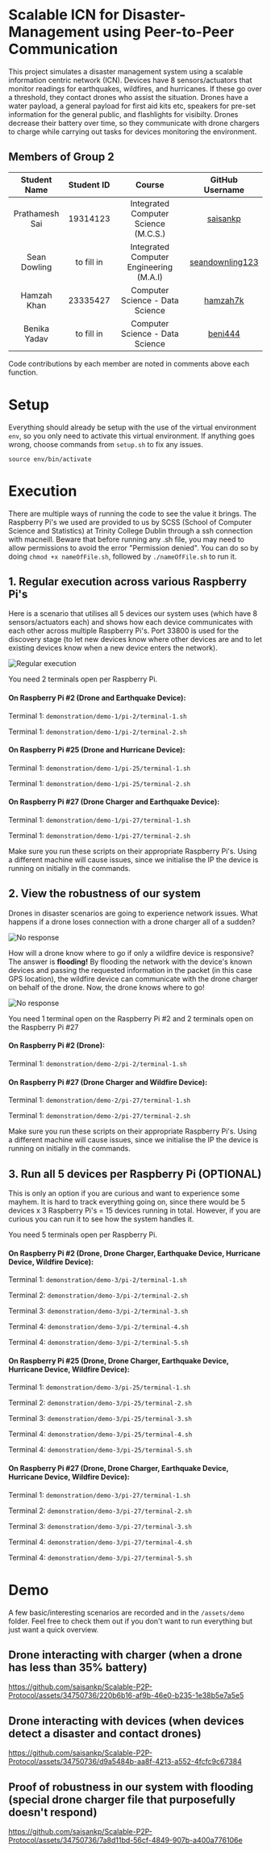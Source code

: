 # Scalable ICN for Disaster-Management using Peer-to-Peer Communication

This project simulates a disaster management system using a scalable information centric network (ICN). Devices have 8 sensors/actuators that monitor readings for earthquakes, wildfires, and hurricanes. If these go over a threshold, they contact drones who assist the situation. Drones have a water payload, a general payload for first aid kits etc, speakers for pre-set information for the general public, and flashlights for visibilty. Drones decrease their battery over time, so they communicate with drone chargers to charge while carrying out tasks for devices monitoring the environment.

## Members of Group 2

|    Student Name    | Student ID |                Course                |      GitHub Username       |
|:------------------:|:----------:|:------------------------------------:|:--------------------------:|
|   Prathamesh Sai   |  19314123  | Integrated Computer Science (M.C.S.) |    [saisankp][saisankp]    |
|     Sean Dowling   |  to fill in  | Integrated Computer Engineering (M.A.I)      |    [seandownling123][seandownling123]      |
|     Hamzah Khan    |  23335427  | Computer Science - Data Science      |    [hamzah7k][hakhan]      |
|     Benika Yadav    |  to fill in  | Computer Science - Data Science      |    [beni444][beni444]      |

Code contributions by each member are noted in comments above each function.

# Setup
Everything should already be setup with the use of the virtual environment `env`, so you only need to activate this virtual environment. If anything goes wrong, choose commands from `setup.sh` to fix any issues.
```
source env/bin/activate
```

# Execution
There are multiple ways of running the code to see the value it brings. The Raspberry Pi's we used are provided to us by SCSS (School of Computer Science and Statistics) at Trinity College Dublin through a ssh connection with macneill. Beware that before running any .sh file, you may need to allow permissions to avoid the error "Permission denied". You can do so by doing `chmod +x nameOfFile.sh`, followed by `./nameOfFile.sh` to run it.

## 1. Regular execution across various Raspberry Pi's
Here is a scenario that utilises all 5 devices our system uses (which have 8 sensors/actuators each) and shows how each device communicates with each other across multiple Raspberry Pi's. Port 33800 is used for the discovery stage (to let new devices know where other devices are and to let existing devices know when a new device enters the network).

![Regular execution](assets/img/regular-execution.png)

You need 2 terminals open per Raspberry Pi. 

#### On Raspberry Pi #2 (Drone and Earthquake Device):

Terminal 1: `demonstration/demo-1/pi-2/terminal-1.sh`

Terminal 1: `demonstration/demo-1/pi-2/terminal-2.sh`

#### On Raspberry Pi #25 (Drone and Hurricane Device):

Terminal 1: `demonstration/demo-1/pi-25/terminal-1.sh`

Terminal 1: `demonstration/demo-1/pi-25/terminal-2.sh`

#### On Raspberry Pi #27 (Drone Charger and Earthquake Device):

Terminal 1: `demonstration/demo-1/pi-27/terminal-1.sh`

Terminal 1: `demonstration/demo-1/pi-27/terminal-2.sh`

Make sure you run these scripts on their appropriate Raspberry Pi's. Using a different machine will cause issues, since we initialise the IP the device is running on initially in the commands.

## 2. View the robustness of our system
Drones in disaster scenarios are going to experience network issues. What happens if a drone loses connection with a drone charger all of a sudden? 

![No response](assets/img/no-response.png)

How will a drone know where to go if only a wildfire device is responsive? The answer is **flooding!** By flooding the network with the device's known devices and passing the requested information in the packet (in this case GPS location), the wildfire device can communicate with the drone charger on behalf of the drone. Now, the drone knows where to go!

![No response](assets/img/flooding.png)

You need 1 terminal open on the Raspberry Pi #2 and 2 terminals open on the Raspberry Pi #27

#### On Raspberry Pi #2 (Drone):

Terminal 1: `demonstration/demo-2/pi-2/terminal-1.sh`

#### On Raspberry Pi #27 (Drone Charger and Wildfire Device):

Terminal 1: `demonstration/demo-2/pi-27/terminal-1.sh`

Terminal 1: `demonstration/demo-2/pi-27/terminal-2.sh`

Make sure you run these scripts on their appropriate Raspberry Pi's. Using a different machine will cause issues, since we initialise the IP the device is running on initially in the commands.

## 3. Run all 5 devices per Raspberry Pi (OPTIONAL)
This is only an option if you are curious and want to experience some mayhem. It is hard to track everything going on, since there would be 5 devices x 3 Raspberry Pi's = 15 devices running in total. However, if you are curious you can run it to see how the system handles it.

You need 5 terminals open per Raspberry Pi.

#### On Raspberry Pi #2 (Drone, Drone Charger, Earthquake Device, Hurricane Device, Wildfire Device):

Terminal 1: `demonstration/demo-3/pi-2/terminal-1.sh`

Terminal 2: `demonstration/demo-3/pi-2/terminal-2.sh`

Terminal 3: `demonstration/demo-3/pi-2/terminal-3.sh`

Terminal 4: `demonstration/demo-3/pi-2/terminal-4.sh`

Terminal 4: `demonstration/demo-3/pi-2/terminal-5.sh`

#### On Raspberry Pi #25 (Drone, Drone Charger, Earthquake Device, Hurricane Device, Wildfire Device):

Terminal 1: `demonstration/demo-3/pi-25/terminal-1.sh`

Terminal 2: `demonstration/demo-3/pi-25/terminal-2.sh`

Terminal 3: `demonstration/demo-3/pi-25/terminal-3.sh`

Terminal 4: `demonstration/demo-3/pi-25/terminal-4.sh`

Terminal 4: `demonstration/demo-3/pi-25/terminal-5.sh`

#### On Raspberry Pi #27 (Drone, Drone Charger, Earthquake Device, Hurricane Device, Wildfire Device):

Terminal 1: `demonstration/demo-3/pi-27/terminal-1.sh`

Terminal 2: `demonstration/demo-3/pi-27/terminal-2.sh`

Terminal 3: `demonstration/demo-3/pi-27/terminal-3.sh`

Terminal 4: `demonstration/demo-3/pi-27/terminal-4.sh`

Terminal 4: `demonstration/demo-3/pi-27/terminal-5.sh`


# Demo
A few basic/interesting scenarios are recorded and in the `/assets/demo` folder. Feel free to check them out if you don't want to run everything but just want a quick overview.
## Drone interacting with charger (when a drone has less than 35% battery)
https://github.com/saisankp/Scalable-P2P-Protocol/assets/34750736/220b6b16-af9b-46e0-b235-1e38b5e7a5e5

## Drone interacting with devices (when devices detect a disaster and contact drones)
https://github.com/saisankp/Scalable-P2P-Protocol/assets/34750736/d9a5484b-aa8f-4213-a552-4fcfc9c67384

## Proof of robustness in our system with flooding (special drone charger file that purposefully doesn't respond)
https://github.com/saisankp/Scalable-P2P-Protocol/assets/34750736/7a8d11bd-56cf-4849-907b-a400a776106e

[saisankp]: https://github.com/saisankp
[seandownling123]: https://github.com/Seandowling123
[hakhan]: https://github.com/hamzah7k
[beni444]: https://github.com/beni444

